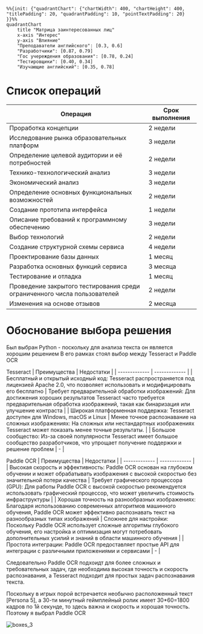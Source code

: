 ```mermaid
%%{init: {"quadrantChart": {"chartWidth": 400, "chartHeight": 400, "titlePadding": 20, "quadrantPadding": 10, "pointTextPadding": 20} }}%%
quadrantChart
    title "Матрица заинтересованных лиц"
    x-axis "Интерес"
    y-axis "Влияние"
    "Преподаватели английского": [0.3, 0.6]
    "Разработчики": [0.87, 0.79]
    "Гос учереждения образования": [0.78, 0.24]
    "Тестировщики": [0.40, 0.34]
    "Изучающие английский": [0.35, 0.78]
```


# Список операций

| Операция  | Срок выполнения |
| ------------- | ------------- |
| Проработка концепции  | 2 недели |
| Исследование рынка образовательных платформ | 3 недели  |
| Определение целевой аудитории и её потребностей  | 2 недели |
| Технико-технологический анализ | 3 недели  |
| Экономический анализ | 3 недели  |
| Определение основных функциональных возможностей | 2 недели  |
| Создание прототипа интерфейса | 1 недели  |
| Описание требований к программному обеспечению | 3 недели  |
| Выбор технологий  | 2 недели |
| Создание структурной схемы сервиса | 4 недели  |
| Проектирование базы данных  | 1 месяц |
| Разработка основных функций сервиса | 3 месяца  |
| Тестирование и отладка  | 1 месяц |
| Проведение закрытого тестирования среди ограниченного числа пользователей | 2 недели  |
| Изменения на основе отзывов | 2 месяца  |


# Обоснование выбора решения

Был выбран Python - поскольку для анализа текста он является хорошим решением
В его рамках стоял выбор между Tesseract и Paddle OCR

Tesseract
| Преимущества  | Недостатки |
| ------------- | ------------- |
| Бесплатный и открытый исходный код: Tesseract распространяется под лицензией Apache 2.0, что позволяет использовать и модифицировать его бесплатно  | Требует предварительной обработки изображений: Для достижения хороших результатов Tesseract часто требуется предварительная обработка изображений, такая как бинаризация или улучшение контраста |
| Широкая платформенная поддержка: Tesseract доступен для Windows, macOS и Linux | Менее точное распознавание на сложных изображениях: На сложных или нестандартных изображениях Tesseract может показать менее точные результаты.  |
| Большое сообщество: Из-за своей популярности Tesseract имеет большое сообщество разработчиков, что упрощает получение поддержки и решение проблем  | - |

Paddle OCR
| Преимущества  | Недостатки |
| ------------- | ------------- |
| Высокая скорость и эффективность: Paddle OCR основан на глубоком обучении и может обрабатывать изображения с высокой скоростью без значительной потери качества | Требует графического процессора (GPU): Для работы Paddle OCR с высокой скоростью рекомендуется использовать графический процессор, что может увеличить стоимость инфраструктуры  |
| Хорошая точность на разнообразных изображениях: Благодаря использованию современных алгоритмов машинного обучения, Paddle OCR может эффективно распознавать текст на разнообразных типах изображений | Сложнее для настройки: Поскольку Paddle OCR использует сложные алгоритмы глубокого обучения, его настройка и оптимизация могут потребовать дополнительных усилий и знаний в области машинного обучения  |
| Простота интеграции: Paddle OCR предоставляет простые API для интеграции с различными приложениями и сервисами | -  |

Следовательно Paddle OCR подхоидт для более сложных и требовательных задач, где необходима высокая точность и скорость распознавания, а Tesseract подходит для простых задач распознавания текста.

Поскольку в игрых порой встречается необычно расположенный текст [Persona 5], а 30-ти минутный геймплейный ролик имеет 30*60=1800 кадров по 1й секунде, то здесь важна и скорость и хорошая точность. Поэтому я выбрал Paddle OCR

![boxes_3](https://github.com/Xryak-Git/project-decision-explanation/assets/49875834/2becd5db-11fc-4bda-864c-e02afa649198)
